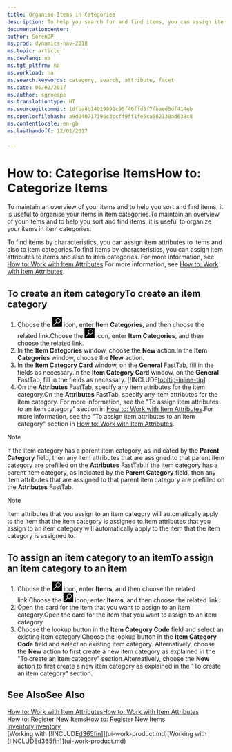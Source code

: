 ```yaml
---
title: Organise Items in Categories
description: To help you search for and find items, you can assign item attributes and organise items in categories.
documentationcenter: 
author: SorenGP
ms.prod: dynamics-nav-2018
ms.topic: article
ms.devlang: na
ms.tgt_pltfrm: na
ms.workload: na
ms.search.keywords: category, search, attribute, facet
ms.date: 06/02/2017
ms.author: sgroespe
ms.translationtype: HT
ms.sourcegitcommit: 1dfba8b14019991c95f40ffd5f7fbaed5df414eb
ms.openlocfilehash: a9d040717196c3ccff9ff1fe5ca502130ad638c8
ms.contentlocale: en-gb
ms.lasthandoff: 12/01/2017

---
```

# <a name="how-to-categorize-items"></a><span data-ttu-id="3744a-103">How to: Categorise Items</span><span class="sxs-lookup"><span data-stu-id="3744a-103">How to: Categorize Items</span></span>
<span data-ttu-id="3744a-104">To maintain an overview of your items and to help you sort and find items, it is useful to organise your items in item categories.</span><span class="sxs-lookup"><span data-stu-id="3744a-104">To maintain an overview of your items and to help you sort and find items, it is useful to organize your items in item categories.</span></span>

<span data-ttu-id="3744a-105">To find items by characteristics, you can assign item attributes to items and also to item categories.</span><span class="sxs-lookup"><span data-stu-id="3744a-105">To find items by characteristics, you can assign item attributes to items and also to item categories.</span></span> <span data-ttu-id="3744a-106">For more information, see [How to: Work with Item Attributes](inventory-how-work-item-attributes.md).</span><span class="sxs-lookup"><span data-stu-id="3744a-106">For more information, see [How to: Work with Item Attributes](inventory-how-work-item-attributes.md).</span></span>

## <a name="to-create-an-item-category"></a><span data-ttu-id="3744a-107">To create an item category</span><span class="sxs-lookup"><span data-stu-id="3744a-107">To create an item category</span></span>
1. <span data-ttu-id="3744a-108">Choose the ![Search for Page or Report](media/ui-search/search_small.png "Search for Page or Report icon") icon, enter **Item Categories**, and then choose the related link.</span><span class="sxs-lookup"><span data-stu-id="3744a-108">Choose the ![Search for Page or Report](media/ui-search/search_small.png "Search for Page or Report icon") icon, enter **Item Categories**, and then choose the related link.</span></span>
2. <span data-ttu-id="3744a-109">In the **Item Categories** window, choose the **New** action.</span><span class="sxs-lookup"><span data-stu-id="3744a-109">In the **Item Categories** window, choose the **New** action.</span></span>
3. <span data-ttu-id="3744a-110">In the **Item Category Card** window, on the **General** FastTab, fill in the fields as necessary.</span><span class="sxs-lookup"><span data-stu-id="3744a-110">In the **Item Category Card** window, on the **General** FastTab, fill in the fields as necessary.</span></span> [!INCLUDE[tooltip-inline-tip](includes/tooltip-inline-tip_md.md)]
4. <span data-ttu-id="3744a-111">On the **Attributes** FastTab, specify any item attributes for the item category.</span><span class="sxs-lookup"><span data-stu-id="3744a-111">On the **Attributes** FastTab, specify any item attributes for the item category.</span></span> <span data-ttu-id="3744a-112">For more information, see the "To assign item attributes to an item category" section in [How to: Work with Item Attributes](inventory-how-work-item-attributes.md).</span><span class="sxs-lookup"><span data-stu-id="3744a-112">For more information, see the "To assign item attributes to an item category" section in [How to: Work with Item Attributes](inventory-how-work-item-attributes.md).</span></span>

> [!NOTE]  
>   <span data-ttu-id="3744a-113">If the item category has a parent item category, as indicated by the **Parent Category** field, then any item attributes that are assigned to that parent item category are prefilled on the **Attributes** FastTab.</span><span class="sxs-lookup"><span data-stu-id="3744a-113">If the item category has a parent item category, as indicated by the **Parent Category** field, then any item attributes that are assigned to that parent item category are prefilled on the **Attributes** FastTab.</span></span>

> [!NOTE]  
>   <span data-ttu-id="3744a-114">Item attributes that you assign to an item category will automatically apply to the item that the item category is assigned to.</span><span class="sxs-lookup"><span data-stu-id="3744a-114">Item attributes that you assign to an item category will automatically apply to the item that the item category is assigned to.</span></span>

## <a name="to-assign-an-item-category-to-an-item"></a><span data-ttu-id="3744a-115">To assign an item category to an item</span><span class="sxs-lookup"><span data-stu-id="3744a-115">To assign an item category to an item</span></span>
1. <span data-ttu-id="3744a-116">Choose the ![Search for Page or Report](media/ui-search/search_small.png "Search for Page or Report icon") icon, enter **Items**, and then choose the related link.</span><span class="sxs-lookup"><span data-stu-id="3744a-116">Choose the ![Search for Page or Report](media/ui-search/search_small.png "Search for Page or Report icon") icon, enter **Items**, and then choose the related link.</span></span>
2. <span data-ttu-id="3744a-117">Open the card for the item that you want to assign to an item category.</span><span class="sxs-lookup"><span data-stu-id="3744a-117">Open the card for the item that you want to assign to an item category.</span></span>
3. <span data-ttu-id="3744a-118">Choose the lookup button in the **Item Category Code** field and select an existing item category.</span><span class="sxs-lookup"><span data-stu-id="3744a-118">Choose the lookup button in the **Item Category Code** field and select an existing item category.</span></span> <span data-ttu-id="3744a-119">Alternatively, choose the **New** action to first create a new item category as explained in the "To create an item category" section.</span><span class="sxs-lookup"><span data-stu-id="3744a-119">Alternatively, choose the **New** action to first create a new item category as explained in the "To create an item category" section.</span></span>

## <a name="see-also"></a><span data-ttu-id="3744a-120">See Also</span><span class="sxs-lookup"><span data-stu-id="3744a-120">See Also</span></span>
[<span data-ttu-id="3744a-121">How to: Work with Item Attributes</span><span class="sxs-lookup"><span data-stu-id="3744a-121">How to: Work with Item Attributes</span></span>](inventory-how-work-item-attributes.md)  
[<span data-ttu-id="3744a-122">How to: Register New Items</span><span class="sxs-lookup"><span data-stu-id="3744a-122">How to: Register New Items</span></span>](inventory-how-register-new-items.md)  
[<span data-ttu-id="3744a-123">Inventory</span><span class="sxs-lookup"><span data-stu-id="3744a-123">Inventory</span></span>](inventory-manage-inventory.md)  
<span data-ttu-id="3744a-124">[Working with [!INCLUDE[d365fin](includes/d365fin_md.md)]](ui-work-product.md)</span><span class="sxs-lookup"><span data-stu-id="3744a-124">[Working with [!INCLUDE[d365fin](includes/d365fin_md.md)]](ui-work-product.md)</span></span>

